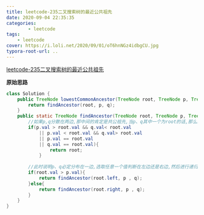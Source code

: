 ```yaml
---
title: leetcode-235二叉搜索树的最近公共祖先
date: 2020-09-04 22:35:35
categories: 
		- leetcode
tags: 
	- leetcode
cover: https://i.loli.net/2020/09/01/oT6hnNGz4idbgCU.jpg
typora-root-url: ..
---
```


[leetcode-235二叉搜索树的最近公共祖先](https://leetcode-cn.com/problems/lowest-common-ancestor-of-a-binary-search-tree/)

**原始思路**

```java
class Solution {
    public TreeNode lowestCommonAncestor(TreeNode root, TreeNode p, TreeNode q) {
        return findAncestor(root, p, q);
    }
    public static TreeNode findAncestor(TreeNode root, TreeNode p, TreeNode q){
        //如果p,q分散在两边,那中间的肯定是共公祖先,当p、q其中一个为root的话,那么必然自己就是祖先
        if(p.val > root.val && q.val< root.val
            || p.val < root.val && q.val> root.val
            || p.val == root.val
            || q.val == root.val){
                return root;
            }
        
        //此时说明p、q必定分布在一边,选取任意一个值判断在左边还是右边,然后进行递归
        if(root.val > p.val){
            return findAncestor(root.left, p , q);
        }else{
            return findAncestor(root.right, p , q);
        }
    }
}
```

